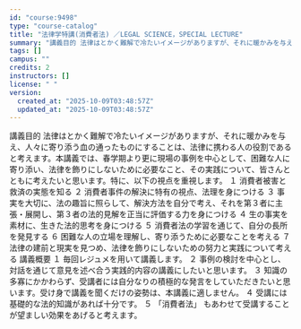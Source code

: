 ```yaml
---
id: "course:9498"
type: "course-catalog"
title: "法律学特講(消費者法) ／LEGAL SCIENCE，SPECIAL LECTURE"
summary: "講義目的 法律はとかく難解で冷たいイメージがありますが、それに暖かみを与え、人々に寄り添う血の通ったものにすることは、法律に携わる人の役割であると考えます。本講義では、春学期より更に現場の事例を中心として、困難な人に寄り添い、法律を飾りにし…"
tags: []
campus: ""
credits: 2
instructors: []
license: " "
version:
  created_at: "2025-10-09T03:48:57Z"
  updated_at: "2025-10-09T03:48:57Z"
---
```


講義目的 法律はとかく難解で冷たいイメージがありますが、それに暖かみを与え、人々に寄り添う血の通ったものにすることは、法律に携わる人の役割であると考えます。本講義では、春学期より更に現場の事例を中心として、困難な人に寄り添い、法律を飾りにしないために必要なこと、その実践について、皆さんとともに考えたいと思います。特に、以下の視点を重視します。 １ 消費者被害と救済の実態を知る ２ 消費者事件の解決に特有の視点、法理を身につける ３ 事実を大切に、法の趣旨に照らして、解決方法を自分で考え、それを第３者に主張・展開し、第３者の法的見解を正当に評価する力を身につける ４ 生の事実を素材に、生きた法的思考を身につける ５ 消費者法の学習を通じて、自分の長所を発見する ６ 困難な人の立場を理解し、寄り添うために必要なことを考える ７ 法律の建前と現実を見つめ、法律を飾りにしないための努力と実践について考える 講義概要 １ 毎回レジュメを用いて講義します。 ２ 事例の検討を中心とし、対話を通じて意見を述べ合う実践的内容の講義にしたいと思います。 ３ 知識の多寡にかかわらず、受講者には自分なりの積極的な発言をしていただきたいと思います。受け身で講義を聞くだけの姿勢は、本講義に適しません。 ４ 受講には基礎的な法的知識があれば十分です。 ５ 「消費者法」 もあわせて受講することが望ましい効果をあげると考えます。
